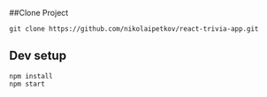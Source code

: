 ##Clone Project

```
git clone https://github.com/nikolaipetkov/react-trivia-app.git
```

## Dev setup

```
npm install
npm start
```
